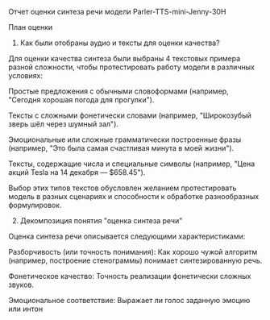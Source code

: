 Отчет оценки синтеза речи модели Parler-TTS-mini-Jenny-30H

План оценки

1. Как были отобраны аудио и тексты для оценки качества?

Для оценки качества синтеза были выбраны 4 текстовых примера разной сложности, чтобы протестировать работу модели в различных условиях:

Простые предложения с обычными словоформами (например, "Сегодня хорошая погода для прогулки").

Тексты с сложными фонетически словами (например, "Широкозубый зверь шёл через шумный зал").

Эмоциональные или сложные грамматически построенные фразы (например, "Это была самая счастливая минута в моей жизни").

Тексты, содержащие числа и специальные символы (например, "Цена акций Tesla на 14 декабря — $658.45").

Выбор этих типов текстов обусловлен желанием протестировать модель в разных сценариях и способности к обработке разнообразных формулировок.

2. Декомпозиция понятия "оценка синтеза речи"

Оценка синтеза речи описывается следующими характеристиками:

Разборчивость (или точность понимания): Как хорошо чужой алгоритм (например, построение стенограммы) понимает синтезированную речь.

Фонетическое качество: Точность реализации фонетически сложных звуков.

Эмоциональное соответствие: Выражает ли голос заданную эмоцию или интон
